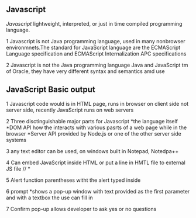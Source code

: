 
## Javascript

*Javascript* lightweight, interpreted, or just in time compiled programming language.

1 Javascript is not Java programming language, used in many nonbrowser environmnets.The standard for JavaScript language are the ECMAScript Language specification and ECMAScript Internalization APC specifications

2 Javascript is not the Java programming language Java and JavaScript tm of Oracle, they have very different syntax and semantics amd use

## JavaScript Basic output

1 Javascript code would is in HTML page, runs in browser on client side not server side, recently JavaScript runs on web servers

2 Three disctinguishable major parts for Javascript 
*the language itself
*DOM API how the interacts with various pasrts of a web page while in the browser
*Server API provided by Node.js or one of the other server side systems

3 any text editor can be used, on windows built in Notepad, Notedpa++

4 Can embed JavaScript inside HTML or put a line in HMTL file to external JS file
// * <script> opening and </script>

5 Alert function parentheses witht the alert typed inside

6 prompt
*shows a pop-up window with text provided as the first parameter and with a textbox the use can fill in

7 Confirm pop-up allows developer to ask yes or no questions
